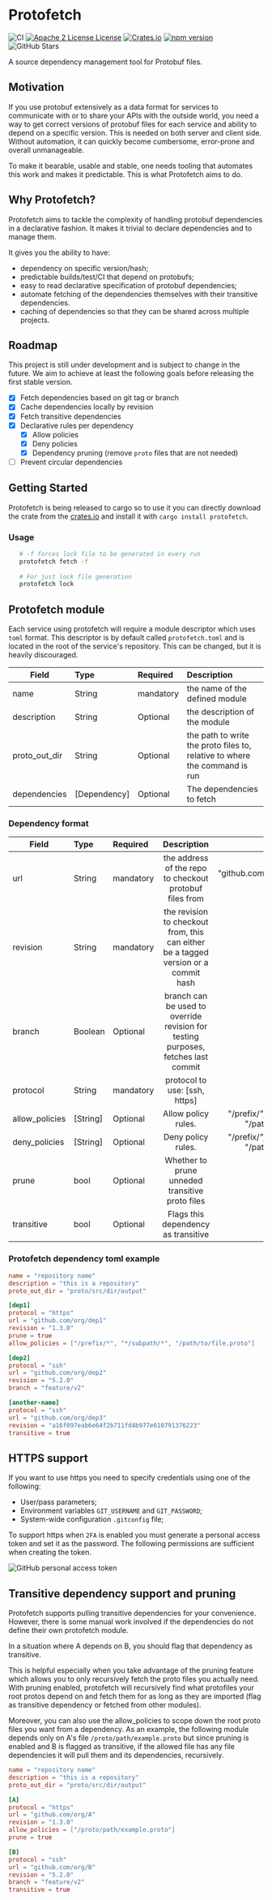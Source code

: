 # Protofetch
![CI](https://github.com/coralogix/protofetch/workflows/CI/badge.svg)
[![Apache 2 License License](http://img.shields.io/badge/license-APACHE2-blue.svg)](http://www.apache.org/licenses/LICENSE-2.0)
[![Crates.io](https://img.shields.io/crates/v/protofetch.svg)](https://crates.io/crates/protofetch)
[![npm version](https://img.shields.io/npm/v/cx-protofetch.svg??style=flat)](https://www.npmjs.com/package/cx-protofetch)
![GitHub Stars](https://img.shields.io/github/stars/coralogix/protofetch.svg)

A source dependency management tool for Protobuf files.

## Motivation

If you use protobuf extensively as a data format for services to communicate with or to share your APIs with the outside world,
you need a way to get correct versions of protobuf files for each service and ability to depend on a specific version. 
This is needed on both server and client side. 
Without automation, it can quickly become cumbersome, error-prone and overall unmanageable.

To make it bearable, usable and stable, one needs tooling that automates this work and makes it predictable. This is what Protofetch aims to do.

## Why Protofetch?

Protofetch aims to tackle the complexity of handling protobuf dependencies in a declarative fashion.
It makes it trivial to declare dependencies and to manage them.

It gives you the ability to have:
* dependency on specific version/hash;
* predictable builds/test/CI that depend on protobufs;
* easy to read declarative specification of protobuf dependencies;
* automate fetching of the dependencies themselves with their transitive dependencies.
* caching of dependencies so that they can be shared across multiple projects.

## Roadmap

This project is still under development and is subject to change in the future.
We aim to achieve at least the following goals before releasing the first stable version.

- [x] Fetch dependencies based on git tag or branch
- [x] Cache dependencies locally by revision
- [x] Fetch transitive dependencies
- [x] Declarative rules per dependency
  - [x] Allow policies 
  - [x] Deny policies
  - [x] Dependency pruning (remove `proto` files that are not needed)
- [ ] Prevent circular dependencies

## Getting Started

Protofetch is being released to cargo so to use it you can directly download the crate from the [crates.io](https://crates.io/crates/protofetch)
and install it with `cargo install protofetch`.

### Usage

```sh
   # -f forces lock file to be generated in every run
   protofetch fetch -f
   
   # For just lock file generation
   protofetch lock
  ```

## Protofetch module

Each service using protofetch will require a module descriptor which uses `toml` format.
This descriptor is by default called `protofetch.toml` and is located in the root of the service's repository.
This can be changed, but it is heavily discouraged.

| Field         | Type         | Required  | Description                                                                |
|---------------|:-------------|:----------|:---------------------------------------------------------------------------|
| name          | String       | mandatory | the name of the defined module                                             |
| description   | String       | Optional  | the description of the module                                              |
| proto_out_dir | String       | Optional  | the path to write the proto files to, relative to where the command is run |
| dependencies  | [Dependency] | Optional  | The dependencies to fetch                                                  |

### Dependency format

| Field          | Type     | Required  |                                     Description                                     |                                           Example |
|----------------|:---------|:----------|:-----------------------------------------------------------------------------------:|--------------------------------------------------:|
| url            | String   | mandatory |               the address of the repo to checkout protobuf files from               |              "github.com/coralogix/cx-api-users/" |
| revision       | String   | mandatory | the revision to checkout from, this can either be a tagged version or a commit hash |                                              v0.2 |
| branch         | Boolean  | Optional  |  branch can be used to override revision for testing purposes, fetches last commit  |                                        feature/v2 |
| protocol       | String   | mandatory |                            protocol to use: [ssh, https]                            |                                               ssh |
| allow_policies | [String] | Optional  |                                 Allow policy rules.                                 | "/prefix/*", "*/subpath/*", "/path/to/file.proto" |
| deny_policies  | [String] | Optional  |                                 Deny policy rules.                                  | "/prefix/*", "*/subpath/*", "/path/to/file.proto" |
| prune          | bool     | Optional  |                   Whether to prune unneded transitive proto files                   |                                       true /false |
| transitive     | bool     | Optional  |                         Flags this dependency as transitive                         |                                       true /false |


### Protofetch dependency toml example


```toml
name = "repository name"
description = "this is a repository"
proto_out_dir = "proto/src/dir/output"

[dep1]
protocol = "https"
url = "github.com/org/dep1"
revision = "1.3.0"
prune = true
allow_policies = ["/prefix/*", "*/subpath/*", "/path/to/file.proto"]

[dep2]
protocol = "ssh"
url = "github.com/org/dep2"
revision = "5.2.0"
branch = "feature/v2"

[another-name]
protocol = "ssh"
url = "github.com/org/dep3"
revision = "a16f097eab6e64f2b711fd4b977e610791376223"
transitive = true
```

## HTTPS support

If you want to use https you need to specify credentials using one of the following:

- User/pass parameters;
- Environment variables `GIT_USERNAME` and `GIT_PASSWORD`;
- System-wide configuration `.gitconfig` file;


To support https when `2FA` is enabled you must generate a personal access token and set it as the password.
The following permissions are sufficient when creating the token.

![GitHub personal access token](readme-images/github-personal-access-token.png)

## Transitive dependency support and pruning

Protofetch supports pulling transitive dependencies for your convenience. 
However, there is some manual work involved if the dependencies do not define their own protofetch module.

In a situation where A depends on B, you should flag that dependency as transitive.

This is helpful especially when you take advantage of the pruning feature which allows you to only recursively fetch 
the proto files you actually need. With pruning enabled, protofetch will recursively find what protofiles your root 
protos depend on and fetch them for as long as they are imported (flag as transitive dependency or fetched from other modules).

Moreover, you can also use the allow_policies to scope down the root proto files you want from a dependency. 
As an example, the following module depends only on A's file `/proto/path/example.proto` but since pruning is enabled and 
B is flagged as transitive, if the allowed file has any file dependencies it will pull them and its dependencies, recursively.

```toml
name = "repository name"
description = "this is a repository"
proto_out_dir = "proto/src/dir/output"

[A]
protocol = "https"
url = "github.com/org/A"
revision = "1.3.0"
allow_policies = ["/proto/path/example.proto"]
prune = true

[B]
protocol = "ssh"
url = "github.com/org/B"
revision = "5.2.0"
branch = "feature/v2"
transitive = true
```